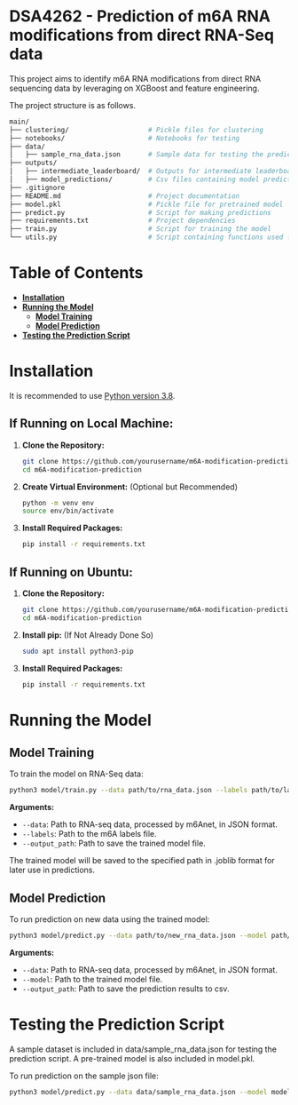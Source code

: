 # DSA4262 - Prediction of m6A RNA modifications from direct RNA-Seq data

This project aims to identify m6A RNA modifications from direct RNA sequencing data by leveraging on XGBoost and feature engineering.

The project structure is as follows.

```bash
main/
├── clustering/                    # Pickle files for clustering
├── notebooks/                     # Notebooks for testing
├── data/
│   ├── sample_rna_data.json       # Sample data for testing the prediction script
├── outputs/
│   ├── intermediate_leaderboard/  # Outputs for intermediate leaderboard
│   ├── model_predictions/         # Csv files containing model prediction outputs
├── .gitignore
├── README.md                      # Project documentation
├── model.pkl                      # Pickle file for pretrained model
├── predict.py                     # Script for making predictions
├── requirements.txt               # Project dependencies
├── train.py                       # Script for training the model
└── utils.py                       # Script containing functions used for training and prediction
```


# Table of Contents
- **[Installation](#installation)**<br>
- **[Running the Model](#running-the-model)**<br>
  - **[Model Training](#model-training)**<br>
  - **[Model Prediction](#model-prediction)**<br>
- **[Testing the Prediction Script](#testing-the-prediction-script)**<br>

# Installation
It is recommended to use [Python version 3.8](https://www.python.org). 

## If Running on Local Machine:

1. **Clone the Repository:**
   ```bash
   git clone https://github.com/yourusername/m6A-modification-prediction.git
   cd m6A-modification-prediction
   ```

2. **Create Virtual Environment:** (Optional but Recommended)
   ```bash
   python -m venv env
   source env/bin/activate
   ```
   
3. **Install Required Packages:**
   ```bash
   pip install -r requirements.txt
   ```

## If Running on Ubuntu:

1. **Clone the Repository:**
   ```bash
   git clone https://github.com/yourusername/m6A-modification-prediction.git
   cd m6A-modification-prediction
   ```
   
2. **Install pip:** (If Not Already Done So)
   ```bash
   sudo apt install python3-pip
   ```

3. **Install Required Packages:**
   ```bash
   pip install -r requirements.txt
   ```

# Running the Model

## Model Training

To train the model on RNA-Seq data:
```bash
python3 model/train.py --data path/to/rna_data.json --labels path/to/labels_data.info --output_path path/to/save_model.joblib
```
**Arguments:**
* ``--data``: Path to RNA-seq data, processed by m6Anet, in JSON format.
* ``--labels``: Path to the m6A labels file.
* ``--output_path``: Path to save the trained model file.

The trained model will be saved to the specified path in .joblib format for later use in predictions.

## Model Prediction

To run prediction on new data using the trained model:
```bash
python3 model/predict.py --data path/to/new_rna_data.json --model path/to/save_model.joblib --output_path path/to/predictions.csv
```
**Arguments:**
* ``--data``: Path to RNA-seq data, processed by m6Anet, in JSON format.
* ``--model``: Path to the trained model file.
* ``--output_path``: Path to save the prediction results to csv.

# Testing the Prediction Script

A sample dataset is included in data/sample_rna_data.json for testing the prediction script.
A pre-trained model is also included in model.pkl.

To run prediction on the sample json file:
```bash
python3 model/predict.py --data data/sample_rna_data.json --model model.joblib --output_path outputs/model_predictions/sample_predictions.json
```


